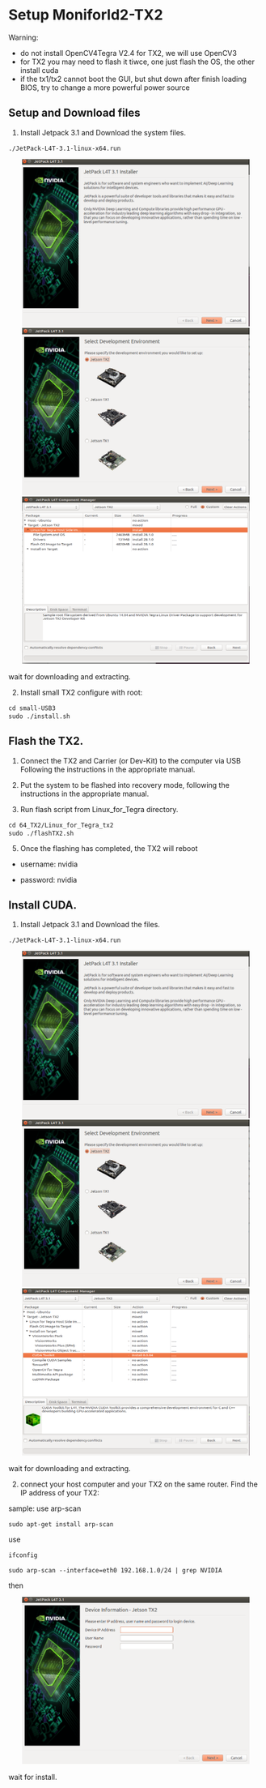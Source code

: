 # Setup Moniforld2-TX2

Warning:

* do not install OpenCV4Tegra V2.4 for TX2, we will use OpenCV3
* for TX2 you may need to flash it tiwce, one just flash the OS, the other install cuda
* if the tx1/tx2 cannot boot the GUI, but shut down after finish loading BIOS, try to change a more powerful power source


## Setup and Download files

1. Install Jetpack 3.1 and Download the system files.

```
./JetPack-L4T-3.1-linux-x64.run
```

<p align="center">
  <img src="figures/0.png" width=450 height=330>
  <img src="figures/1.png" width=450 height=330>
  <img src="figures/2.png" width=450 height=330>
</p>

wait for downloading and extracting.

2. Install small TX2 configure with root:

```
cd small-USB3
sudo ./install.sh
```

## Flash the TX2.

1. Connect the TX2 and Carrier (or Dev-Kit) to the computer via USB
     Following the instructions in the appropriate manual.

2. Put the system to be flashed into recovery mode, following the 
       instructions in the appropriate manual.

4. Run flash script from Linux_for_Tegra directory.

```
cd 64_TX2/Linux_for_Tegra_tx2
sudo ./flashTX2.sh
```

5. Once the flashing has completed, the TX2 will reboot 

* username: nvidia

* password: nvidia

## Install CUDA.


1. Install Jetpack 3.1 and Download the files.

```
./JetPack-L4T-3.1-linux-x64.run
```

<p align="center">
  <img src="figures/0.png" width=450 height=330>
  <img src="figures/1.png" width=450 height=330>
  <img src="figures/3.png" width=450 height=330>
</p>

wait for downloading and extracting.

2. connect your host computer and your TX2 on the same router. Find the IP address of your TX2:

sample: use arp-scan
```
sudo apt-get install arp-scan
```

use 
``` 
ifconfig
```

```
sudo arp-scan --interface=eth0 192.168.1.0/24 | grep NVIDIA
```

then 

<p align="center">
  <img src="figures/4.png" width=450 height=330>
</p>

wait for install.



